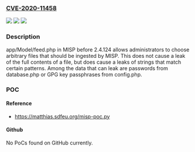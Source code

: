 ### [CVE-2020-11458](https://cve.mitre.org/cgi-bin/cvename.cgi?name=CVE-2020-11458)
![](https://img.shields.io/static/v1?label=Product&message=n%2Fa&color=blue)
![](https://img.shields.io/static/v1?label=Version&message=n%2Fa&color=blue)
![](https://img.shields.io/static/v1?label=Vulnerability&message=n%2Fa&color=brighgreen)

### Description

app/Model/feed.php in MISP before 2.4.124 allows administrators to choose arbitrary files that should be ingested by MISP. This does not cause a leak of the full contents of a file, but does cause a leaks of strings that match certain patterns. Among the data that can leak are passwords from database.php or GPG key passphrases from config.php.

### POC

#### Reference
- https://matthias.sdfeu.org/misp-poc.py

#### Github
No PoCs found on GitHub currently.


